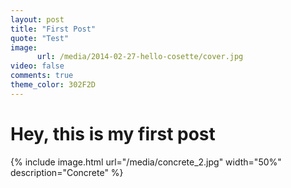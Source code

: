 ```yaml
---
layout: post
title: "First Post"
quote: "Test"
image:
      url: /media/2014-02-27-hello-cosette/cover.jpg
video: false
comments: true
theme_color: 302F2D
---
```


# Hey, this is my first post

{% include image.html url="/media/concrete_2.jpg" width="50%" description="Concrete" %}

